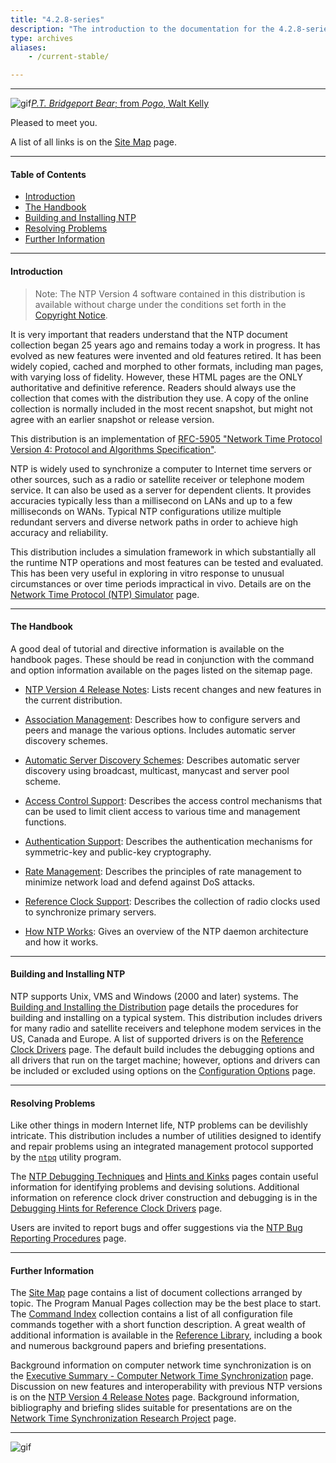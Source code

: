 ```yaml
---
title: "4.2.8-series"
description: "The introduction to the documentation for the 4.2.8-series which applies to NTP versions 4.2.8 through 4.2.8p15."
type: archives
aliases:
    - /current-stable/

---
```


* * *

![gif](/documentation/pic/barnstable.gif)[_P.T. Bridgeport Bear_; from _Pogo_, Walt Kelly](/reflib/pictures/)

Pleased to meet you.

A list of all links is on the [Site Map](/documentation/4.2.8-series/sitemap/) page.

* * *

#### Table of Contents

*   [Introduction](/documentation/4.2.8-series/#introduction)
*   [The Handbook](/documentation/4.2.8-series/#the-handbook)
*   [Building and Installing NTP](/documentation/4.2.8-series/#building-and-installing-ntp)
*   [Resolving Problems](/documentation/4.2.8-series/#resolving-problems)
*   [Further Information](/documentation/4.2.8-series/#further-information)

* * *

#### Introduction

> Note: The NTP Version 4 software contained in this distribution is available without charge under the conditions set forth in the [Copyright Notice](/documentation/4.2.8-series/copyright/).

It is very important that readers understand that the NTP document collection began 25 years ago and remains today a work in progress. It has evolved as new features were invented and old features retired. It has been widely copied, cached and morphed to other formats, including man pages, with varying loss of fidelity. However, these HTML pages are the ONLY authoritative and definitive reference. Readers should always use the collection that comes with the distribution they use. A copy of the online collection is normally included in the most recent snapshot, but might not agree with an earlier snapshot or release version.

This distribution is an implementation of [RFC-5905 "Network Time Protocol Version 4: Protocol and Algorithms Specification"](/reflib/rfc/rfc5905.txt).

NTP is widely used to synchronize a computer to Internet time servers or other sources, such as a radio or satellite receiver or telephone modem service. It can also be used as a server for dependent clients. It provides accuracies typically less than a millisecond on LANs and up to a few milliseconds on WANs. Typical NTP configurations utilize multiple redundant servers and diverse network paths in order to achieve high accuracy and reliability.

This distribution includes a simulation framework in which substantially all the runtime NTP operations and most features can be tested and evaluated. This has been very useful in exploring in vitro response to unusual circumstances or over time periods impractical in vivo. Details are on the [Network Time Protocol (NTP) Simulator](/documentation/4.2.8-series/ntpdsim/) page.

* * *

#### The Handbook

A good deal of tutorial and directive information is available on the handbook pages. These should be read in conjunction with the command and option information available on the pages listed on the sitemap page.

* [NTP Version 4 Release Notes](/documentation/4.2.8-series/release/): Lists recent changes and new features in the current distribution.

* [Association Management](/documentation/4.2.8-series/assoc/): Describes how to configure servers and peers and manage the various options. Includes automatic server discovery schemes.

* [Automatic Server Discovery Schemes](/documentation/4.2.8-series/discover/): Describes automatic server discovery using broadcast, multicast, manycast and server pool scheme.

* [Access Control Support](/documentation/4.2.8-series/access/): Describes the access control mechanisms that can be used to limit client access to various time and management functions.

* [Authentication Support](/documentation/4.2.8-series/authentic/): Describes the authentication mechanisms for symmetric-key and public-key cryptography.

* [Rate Management](/documentation/4.2.8-series/rate/): Describes the principles of rate management to minimize network load and defend against DoS attacks.

* [Reference Clock Support](/documentation/4.2.8-series/refclock/): Describes the collection of radio clocks used to synchronize primary servers.

* [How NTP Works](/documentation/4.2.8-series/warp/): Gives an overview of the NTP daemon architecture and how it works.

* * *

#### Building and Installing NTP

NTP supports Unix, VMS and Windows (2000 and later) systems. The [Building and Installing the Distribution](/documentation/4.2.8-series/build/) page details the procedures for building and installing on a typical system. This distribution includes drivers for many radio and satellite receivers and telephone modem services in the US, Canada and Europe. A list of supported drivers is on the [Reference Clock Drivers](/documentation/4.2.8-series/refclock/) page. The default build includes the debugging options and all drivers that run on the target machine; however, options and drivers can be included or excluded using options on the [Configuration Options](/documentation/4.2.8-series/config/) page.

* * *

#### Resolving Problems

Like other things in modern Internet life, NTP problems can be devilishly intricate. This distribution includes a number of utilities designed to identify and repair problems using an integrated management protocol supported by the [<code>ntpq</code>](/documentation/4.2.8-series/ntpq/) utility program.

The [NTP Debugging Techniques](/documentation/4.2.8-series/debug/) and [Hints and Kinks](/documentation/4.2.8-series/hints/) pages contain useful information for identifying problems and devising solutions. Additional information on reference clock driver construction and debugging is in the [Debugging Hints for Reference Clock Drivers](/documentation/4.2.8-series/rdebug/) page.

Users are invited to report bugs and offer suggestions via the [NTP Bug Reporting Procedures](/documentation/4.2.8-series/bugs/) page.

* * *

#### Further Information

The [Site Map](/documentation/4.2.8-series/sitemap/) page contains a list of document collections arranged by topic. The Program Manual Pages collection may be the best place to start. The [Command Index](/documentation/4.2.8-series/comdex/) collection contains a list of all configuration file commands together with a short function description. A great wealth of additional information is available in the [Reference Library](/reflib/), including a book and numerous background papers and briefing presentations.

Background information on computer network time synchronization is on the [Executive Summary - Computer Network Time Synchronization](/reflib/exec/) page. Discussion on new features and interoperability with previous NTP versions is on the [NTP Version 4 Release Notes](/documentation/4.2.8-series/release/) page. Background information, bibliography and briefing slides suitable for presentations are on the [Network Time Synchronization Research Project](/reflib/ntp/) page.

* * *

![gif](/documentation/pic/pogo1a.gif)